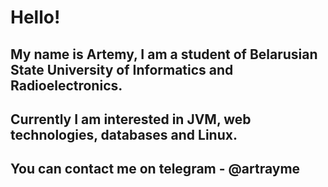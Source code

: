 # Hello!
## My name is Artemy, I am a student of Belarusian State University of Informatics and Radioelectronics. 
## Currently I am interested in JVM, web technologies, databases and Linux.
## You can contact me on telegram - @artrayme
